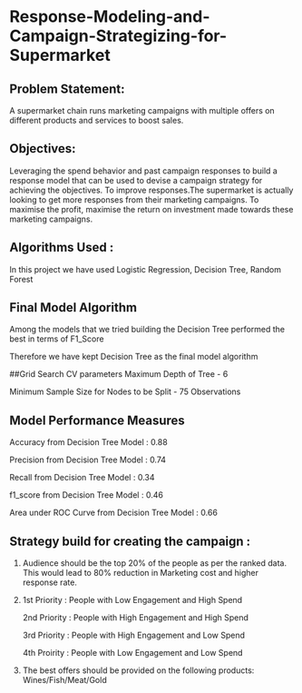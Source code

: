 # Response-Modeling-and-Campaign-Strategizing-for-Supermarket

## Problem Statement:
A supermarket chain runs marketing campaigns with multiple offers on different products and services to boost sales. 

## Objectives:
Leveraging the spend behavior and past campaign responses to build a response model that can be used to devise a campaign strategy for achieving the objectives.
To improve responses.The supermarket is actually looking to get more responses from their marketing campaigns.
To maximise the profit, maximise the return on investment made towards these marketing campaigns.

## Algorithms Used :
In this project we have used Logistic Regression, Decision Tree, Random Forest

## Final Model Algorithm
Among the models that we tried building the Decision Tree performed the best in terms of F1_Score

Therefore we have kept Decision Tree as the final model algorithm

##Grid Search CV parameters
Maximum Depth of Tree - 6

Minimum Sample Size for Nodes to be Split - 75 Observations

## Model Performance Measures
Accuracy from Decision Tree Model : 0.88

Precision from Decision Tree Model : 0.74

Recall from Decision Tree Model : 0.34

f1_score from Decision Tree Model : 0.46

Area under ROC Curve from Decision Tree Model : 0.66



## Strategy build for creating the campaign :
1) Audience should be the top 20% of the people as per the ranked data. This would lead to 80% reduction in Marketing cost and higher response rate.

2) 1st Priority : People with Low Engagement and High Spend

   2nd Priority : People with High Engagement and High Spend

   3rd Priority : People with High Engagement and Low Spend

   4th Proirity : People with Low Engagement and Low Spend

3) The best offers should be provided on the following products: Wines/Fish/Meat/Gold
